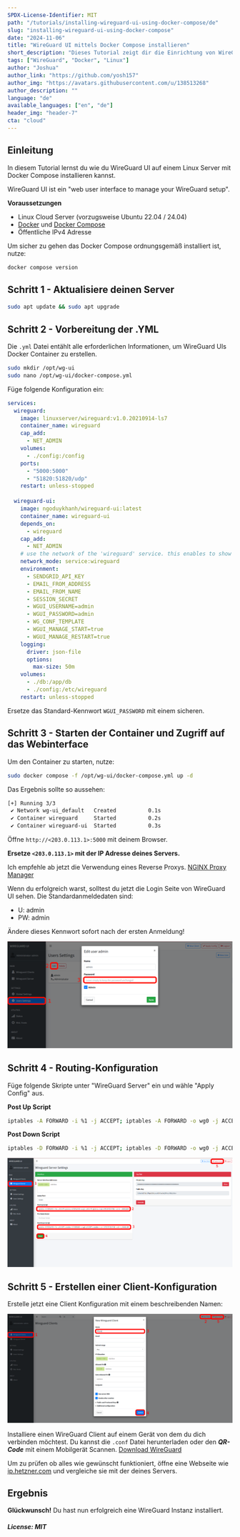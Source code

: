 ```yaml
---
SPDX-License-Identifier: MIT
path: "/tutorials/installing-wireguard-ui-using-docker-compose/de"
slug: "installing-wireguard-ui-using-docker-compose"
date: "2024-11-06"
title: "WireGuard UI mittels Docker Compose installieren"
short_description: "Dieses Tutorial zeigt dir die Einrichtung von WireGuard UI über Docker Compose."
tags: ["WireGuard", "Docker", "Linux"]
author: "Joshua"
author_link: "https://github.com/yosh157"
author_img: "https://avatars.githubusercontent.com/u/138513268"
author_description: ""
language: "de"
available_languages: ["en", "de"]
header_img: "header-7"
cta: "cloud"
---
```


## Einleitung

In diesem Tutorial lernst du wie du WireGuard UI auf einem Linux Server mit Docker Compose installieren kannst.

WireGuard UI ist ein "web user interface to manage your WireGuard setup".

**Voraussetzungen**

- Linux Cloud Server (vorzugsweise Ubuntu 22.04 / 24.04)
- [Docker](https://docs.docker.com/engine/install/ubuntu/) und [Docker Compose](https://docs.docker.com/compose/install/linux/)
- Öffentliche IPv4 Adresse

Um sicher zu gehen das Docker Compose ordnungsgemäß installiert ist, nutze:

```bash
docker compose version
```

## Schritt 1 - Aktualisiere deinen Server

```bash
sudo apt update && sudo apt upgrade
```

## Schritt 2 - Vorbereitung der .YML

Die `.yml` Datei entählt alle erforderlichen Informationen, um WireGuard UIs Docker Container zu erstellen.

```bash
sudo mkdir /opt/wg-ui
sudo nano /opt/wg-ui/docker-compose.yml
```
Füge folgende Konfiguration ein:

```yaml
services:
  wireguard:
    image: linuxserver/wireguard:v1.0.20210914-ls7
    container_name: wireguard
    cap_add:
      - NET_ADMIN
    volumes:
      - ./config:/config
    ports:
      - "5000:5000"
      - "51820:51820/udp"
    restart: unless-stopped

  wireguard-ui:
    image: ngoduykhanh/wireguard-ui:latest
    container_name: wireguard-ui
    depends_on:
      - wireguard
    cap_add:
      - NET_ADMIN
    # use the network of the 'wireguard' service. this enables to show active clients in the status page
    network_mode: service:wireguard
    environment:
      - SENDGRID_API_KEY
      - EMAIL_FROM_ADDRESS
      - EMAIL_FROM_NAME
      - SESSION_SECRET
      - WGUI_USERNAME=admin
      - WGUI_PASSWORD=admin
      - WG_CONF_TEMPLATE
      - WGUI_MANAGE_START=true
      - WGUI_MANAGE_RESTART=true
    logging:
      driver: json-file
      options:
        max-size: 50m
    volumes:
      - ./db:/app/db
      - ./config:/etc/wireguard
    restart: unless-stopped
```

Ersetze das Standard-Kennwort `WGUI_PASSWORD` mit einem sicheren.

## Schritt 3 - Starten der Container und Zugriff auf das Webinterface

Um den Container zu starten, nutze:
```bash
sudo docker compose -f /opt/wg-ui/docker-compose.yml up -d
```

Das Ergebnis sollte so aussehen:

```bash
[+] Running 3/3
 ✔ Network wg-ui_default   Created          0.1s
 ✔ Container wireguard     Started          0.2s
 ✔ Container wireguard-ui  Started          0.3s
```

Öffne `http://<203.0.113.1>:5000` mit deinem Browser.

**Ersetze `<203.0.113.1>` mit der IP Adresse deines Servers.**

Ich empfehle ab jetzt die Verwendung eines Reverse Proxys.
[NGINX Proxy Manager](https://community.hetzner.com/tutorials/installing-nginx-proxy-manager)

Wenn du erfolgreich warst, solltest du jetzt die Login Seite von WireGuard UI sehen. Die Standardanmeldedaten sind:
 
- U: admin
- PW: admin

Ändere dieses Kennwort sofort nach der ersten Anmeldung!

![password.png](images/password.png)

## Schritt 4 - Routing-Konfiguration

Füge folgende Skripte unter "WireGuard Server" ein und wähle "Apply Config" aus.

**Post Up Script**
```bash
iptables -A FORWARD -i %1 -j ACCEPT; iptables -A FORWARD -o wg0 -j ACCEPT; iptables -t nat -A POSTROUTING -o eth+ -j MASQUERADE
```

**Post Down Script**
```bash
iptables -D FORWARD -i %1 -j ACCEPT; iptables -D FORWARD -o wg0 -j ACCEPT; iptables -t nat -D POSTROUTING -o eth+ -j MASQUERADE
```

![routing.png](images/routing.png)

## Schritt 5 - Erstellen einer Client-Konfiguration

Erstelle jetzt eine Client Konfiguration mit einem beschreibenden Namen:

![client.png](images/client.png)

Installiere einen WireGuard Client auf einem Gerät von dem du dich verbinden möchtest. Du kannst die `.conf` Datei herunterladen oder den ***QR-Code*** mit einem Mobilgerät Scannen. [Download WireGuard](https://www.wireguard.com/install/)

Um zu prüfen ob alles wie gewünscht funktioniert, öffne eine Webseite wie [ip.hetzner.com](https://ip.hetzner.com/) und vergleiche sie mit der deines Servers.

## Ergebnis

**Glückwunsch!** Du hast nun erfolgreich eine WireGuard Instanz installiert.

##### License: MIT

<!--

Contributor's Certificate of Origin

By making a contribution to this project, I certify that:

(a) The contribution was created in whole or in part by me and I have
    the right to submit it under the license indicated in the file; or

(b) The contribution is based upon previous work that, to the best of my
    knowledge, is covered under an appropriate license and I have the
    right under that license to submit that work with modifications,
    whether created in whole or in part by me, under the same license
    (unless I am permitted to submit under a different license), as
    indicated in the file; or

(c) The contribution was provided directly to me by some other person
    who certified (a), (b) or (c) and I have not modified it.

(d) I understand and agree that this project and the contribution are
    public and that a record of the contribution (including all personal
    information I submit with it, including my sign-off) is maintained
    indefinitely and may be redistributed consistent with this project
    or the license(s) involved.

Signed-off-by: Joshua Hoffmann benjoeman.jh@gmail.com

-->
